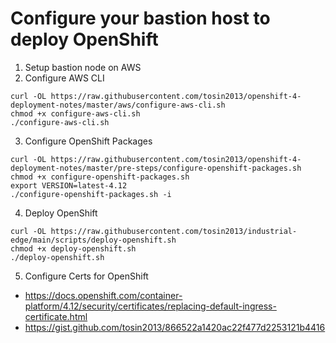 # Configure your bastion host to deploy OpenShift

1. Setup bastion node on AWS
2. Configure AWS CLI
```
curl -OL https://raw.githubusercontent.com/tosin2013/openshift-4-deployment-notes/master/aws/configure-aws-cli.sh
chmod +x configure-aws-cli.sh 
./configure-aws-cli.sh
```

3. Configure OpenShift Packages 
```
curl -OL https://raw.githubusercontent.com/tosin2013/openshift-4-deployment-notes/master/pre-steps/configure-openshift-packages.sh
chmod +x configure-openshift-packages.sh
export VERSION=latest-4.12
./configure-openshift-packages.sh -i
```

4. Deploy OpenShift
```
curl -OL https://raw.githubusercontent.com/tosin2013/industrial-edge/main/scripts/deploy-openshift.sh
chmod +x deploy-openshift.sh
./deploy-openshift.sh
```

5. Configure Certs for OpenShift
* https://docs.openshift.com/container-platform/4.12/security/certificates/replacing-default-ingress-certificate.html
* https://gist.github.com/tosin2013/866522a1420ac22f477d2253121b4416
